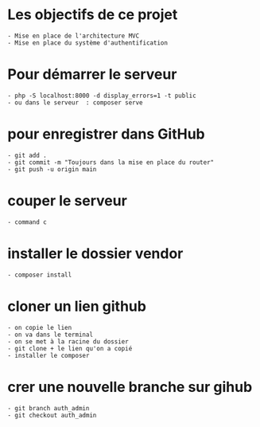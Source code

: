 # Les objectifs de ce projet

    - Mise en place de l'architecture MVC
    - Mise en place du système d'authentification

# Pour démarrer le serveur 

    - php -S localhost:8000 -d display_errors=1 -t public
    - ou dans le serveur  : composer serve 

# pour enregistrer dans GitHub

    - git add .
    - git commit -m "Toujours dans la mise en place du router"
    - git push -u origin main


# couper le serveur 

    - command c
    
# installer le dossier vendor 
    - composer install 

# cloner un lien github 

    - on copie le lien 
    - on va dans le terminal 
    - on se met à la racine du dossier 
    - git clone + le lien qu'on a copié
    - installer le composer 

# crer une nouvelle branche sur gihub

    - git branch auth_admin
    - git checkout auth_admin